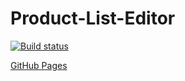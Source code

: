 # Product-List-Editor

[![Build status](https://ci.appveyor.com/api/projects/status/7se2bxig97bb47jt?svg=true)](https://ci.appveyor.com/project/AnnVasilyeva/product-list-editor)

[GitHub Pages](https://annvasilyeva.github.io/Product-List-Editor/)